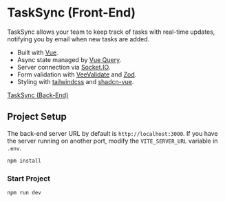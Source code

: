# TaskSync (Front-End)

TaskSync allows your team to keep track of tasks with real-time updates, notifying you by email when new tasks are added.

- Built with [Vue](https://vuejs.org/).
- Async state managed by [Vue Query](https://tanstack.com/query/latest/docs/framework/vue/overview).
- Server connection via [Socket.IO](https://socket.io/).
- Form validation with [VeeValidate](https://vee-validate.logaretm.com/v4/) and [Zod](https://zod.dev/).
- Styling with [tailwindcss](https://tailwindcss.com/) and [shadcn-vue](https://www.shadcn-vue.com/).

[TaskSync (Back-End)](https://github.com/borjamarti/tasksync-back)

## Project Setup

The back-end server URL by default is `http://localhost:3000`. If you have the server running on another port, modify the `VITE_SERVER_URL` variable in `.env`.

```sh
npm install
```

### Start Project

```sh
npm run dev
```
